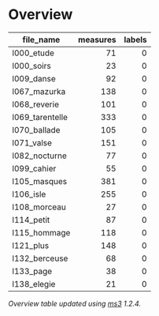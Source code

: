 

# Overview
|   file_name   |measures|labels|
|---------------|-------:|-----:|
|l000_etude     |      71|     0|
|l000_soirs     |      23|     0|
|l009_danse     |      92|     0|
|l067_mazurka   |     138|     0|
|l068_reverie   |     101|     0|
|l069_tarentelle|     333|     0|
|l070_ballade   |     105|     0|
|l071_valse     |     151|     0|
|l082_nocturne  |      77|     0|
|l099_cahier    |      55|     0|
|l105_masques   |     381|     0|
|l106_isle      |     255|     0|
|l108_morceau   |      27|     0|
|l114_petit     |      87|     0|
|l115_hommage   |     118|     0|
|l121_plus      |     148|     0|
|l132_berceuse  |      68|     0|
|l133_page      |      38|     0|
|l138_elegie    |      21|     0|


*Overview table updated using [ms3](https://johentsch.github.io/ms3/) 1.2.4.*
